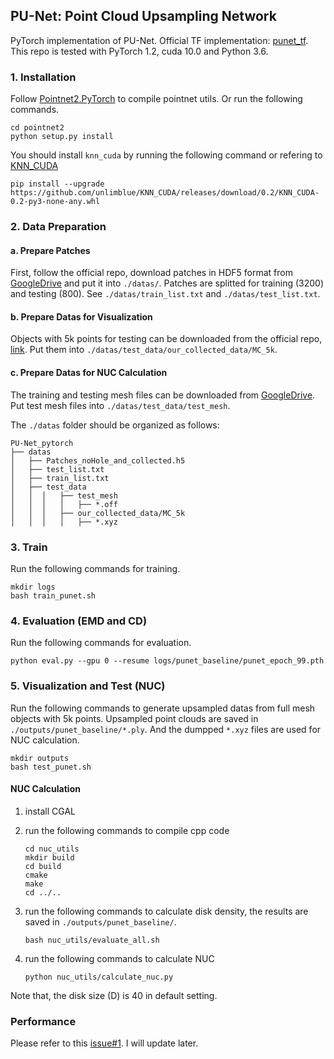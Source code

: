## PU-Net: Point Cloud Upsampling Network

PyTorch implementation of PU-Net. Official TF implementation: [punet_tf](https://github.com/yulequan/PU-Net). This repo is tested with PyTorch 1.2, cuda 10.0 and Python 3.6.

### 1. Installation

Follow [Pointnet2.PyTorch](https://github.com/sshaoshuai/Pointnet2.PyTorch) to compile pointnet utils. Or run the following commands.

```shell
cd pointnet2
python setup.py install
```

You should install `knn_cuda` by running the following command or refering to [KNN_CUDA](https://github.com/unlimblue/KNN_CUDA)

```
pip install --upgrade https://github.com/unlimblue/KNN_CUDA/releases/download/0.2/KNN_CUDA-0.2-py3-none-any.whl
```


### 2. Data Preparation

#### a. Prepare Patches

First, follow the official repo, download patches in HDF5 format from [GoogleDrive](https://drive.google.com/file/d/1wMtNGvliK_pUTogfzMyrz57iDb_jSQR8/view?usp=sharing) and put it into `./datas/`. Patches are splitted for training (3200) and testing (800). See `./datas/train_list.txt` and `./datas/test_list.txt`.

#### b. Prepare Datas for Visualization

Objects with 5k points for testing can be downloaded from the official repo, [link](https://github.com/yulequan/PU-Net/tree/master/data/test_data/our_collected_data/MC_5k). Put them into `./datas/test_data/our_collected_data/MC_5k`.

#### c. Prepare Datas for NUC Calculation

The training and testing mesh files can be downloaded from [GoogleDrive](https://drive.google.com/file/d/1R21MD1O6q8E7ANui8FR0MaABkKc30PG4/view?usp=sharing). Put test mesh files into `./datas/test_data/test_mesh`.

The `./datas` folder should be organized as follows:

```shell
PU-Net_pytorch
├── datas
│   ├── Patches_noHole_and_collected.h5
│   ├── test_list.txt
│   ├── train_list.txt
│   ├── test_data
│   │  │   ├── test_mesh
│   │  │   │   ├── *.off
│   │  │   ├── our_collected_data/MC_5k
│   │  │   │   ├── *.xyz
```

### 3. Train

Run the following commands for training.

```shell
mkdir logs
bash train_punet.sh
```

### 4. Evaluation (EMD and CD)

Run the following commands for evaluation.

```shell
python eval.py --gpu 0 --resume logs/punet_baseline/punet_epoch_99.pth
```

### 5. Visualization and Test (NUC)

Run the following commands to generate upsampled datas from full mesh objects with 5k points. Upsampled point clouds are saved in `./outputs/punet_baseline/*.ply`. And the dumpped `*.xyz` files are used for NUC calculation.

```shell
mkdir outputs
bash test_punet.sh
```

#### NUC Calculation

1. install CGAL

2. run the following commands to compile cpp code

   ```shell
   cd nuc_utils
   mkdir build
   cd build
   cmake
   make
   cd ../..
   ```

3. run the following commands to calculate disk density, the results are saved in `./outputs/punet_baseline/`.

   ```
   bash nuc_utils/evaluate_all.sh
   ```

4. run the following commands to calculate NUC

   ```shell
   python nuc_utils/calculate_nuc.py
   ```

Note that, the disk size (D) is 40 in default setting.

### Performance
Please refer to this [issue#1](https://github.com/lyqun/PU-Net_pytorch/issues/1). I will update later.
